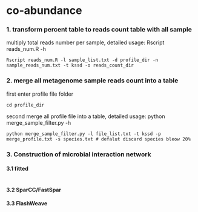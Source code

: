 # co-abundance
### 1. transform percent table to reads count table with all sample
multiply total reads number per sample, detailed usage: Rscript reads_num.R -h
```shell
Rscript reads_num.R -l sample_list.txt -d profile_dir -n sample_reads_num.txt -t kssd -o reads_count_dir
```

### 2. merge all metagenome sample reads count into a table
first enter profile file folder
```shell
cd profile_dir
```
second merge all profile file into a table, detailed usage: python merge_sample_filter.py -h
```shell
python merge_sample_filter.py -l file_list.txt -t kssd -p merge_profile.txt -s species.txt # defalut discard species bleow 20% 
```

### 3. Construction of microbial interaction network
#### 3.1 fitted
```shell

```
#### 3.2 SparCC/FastSpar
#### 3.3 FlashWeave


